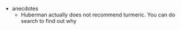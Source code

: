   * anecdotes
    * Huberman actually does not recommend turmeric. You can do search to find out why